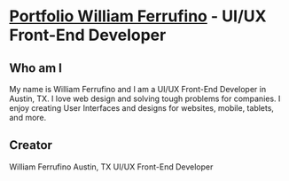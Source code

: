 # [Portfolio William Ferrufino](https://wferrufino-ui.github.io/) - UI/UX Front-End Developer

## Who am I
My name is William Ferrufino and I am a UI/UX Front-End Developer in Austin, TX. I love web design and solving tough problems for companies. I enjoy creating User Interfaces and designs for websites, mobile, tablets, and more.



## Creator

William Ferrufino
Austin, TX
UI/UX Front-End Developer
